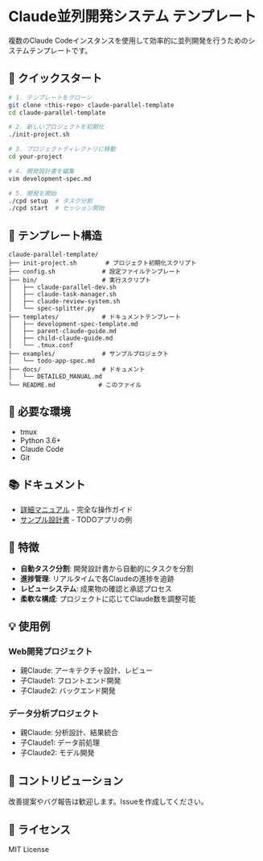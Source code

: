# Claude並列開発システム テンプレート

複数のClaude Codeインスタンスを使用して効率的に並列開発を行うためのシステムテンプレートです。

## 🚀 クイックスタート

```bash
# 1. テンプレートをクローン
git clone <this-repo> claude-parallel-template
cd claude-parallel-template

# 2. 新しいプロジェクトを初期化
./init-project.sh

# 3. プロジェクトディレクトリに移動
cd your-project

# 4. 開発設計書を編集
vim development-spec.md

# 5. 開発を開始
./cpd setup  # タスク分割
./cpd start  # セッション開始
```

## 📁 テンプレート構造

```
claude-parallel-template/
├── init-project.sh        # プロジェクト初期化スクリプト
├── config.sh             # 設定ファイルテンプレート
├── bin/                  # 実行スクリプト
│   ├── claude-parallel-dev.sh
│   ├── claude-task-manager.sh
│   ├── claude-review-system.sh
│   └── spec-splitter.py
├── templates/            # ドキュメントテンプレート
│   ├── development-spec-template.md
│   ├── parent-claude-guide.md
│   ├── child-claude-guide.md
│   └── .tmux.conf
├── examples/             # サンプルプロジェクト
│   └── todo-app-spec.md
├── docs/                 # ドキュメント
│   └── DETAILED_MANUAL.md
└── README.md            # このファイル
```

## 🔧 必要な環境

- tmux
- Python 3.6+
- Claude Code
- Git

## 📚 ドキュメント

- [詳細マニュアル](./DETAILED_MANUAL.md) - 完全な操作ガイド
- [サンプル設計書](./examples/todo-app-spec.md) - TODOアプリの例

## 🎯 特徴

- **自動タスク分割**: 開発設計書から自動的にタスクを分割
- **進捗管理**: リアルタイムで各Claudeの進捗を追跡
- **レビューシステム**: 成果物の確認と承認プロセス
- **柔軟な構成**: プロジェクトに応じてClaude数を調整可能

## 💡 使用例

### Web開発プロジェクト
- 親Claude: アーキテクチャ設計、レビュー
- 子Claude1: フロントエンド開発
- 子Claude2: バックエンド開発

### データ分析プロジェクト
- 親Claude: 分析設計、結果統合
- 子Claude1: データ前処理
- 子Claude2: モデル開発

## 🤝 コントリビューション

改善提案やバグ報告は歓迎します。Issueを作成してください。

## 📄 ライセンス

MIT License